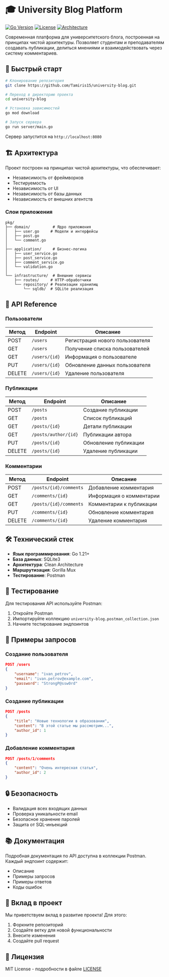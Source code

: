 # 🎓 University Blog Platform

[![Go Version](https://img.shields.io/badge/Go-1.21+-00ADD8?style=flat&logo=go)](https://golang.org)
[![License](https://img.shields.io/badge/License-MIT-blue.svg)](LICENSE)
[![Architecture](https://img.shields.io/badge/Architecture-Clean-9cf)](https://blog.cleancoder.com/uncle-bob/2012/08/13/the-clean-architecture.html)

Современная платформа для университетского блога, построенная на принципах чистой архитектуры. Позволяет студентам и преподавателям создавать публикации, делиться мнениями и взаимодействовать через систему комментариев.

## 🚀 Быстрый старт

```bash
# Клонирование репозитория
git clone https://github.com/Tamiris15/university-blog.git

# Переход в директорию проекта
cd university-blog

# Установка зависимостей
go mod download

# Запуск сервера
go run server/main.go
```

Сервер запустится на `http://localhost:8080`

## 🏗 Архитектура

Проект построен на принципах чистой архитектуры, что обеспечивает:
- Независимость от фреймворков
- Тестируемость
- Независимость от UI
- Независимость от базы данных
- Независимость от внешних агентств

### Слои приложения

```
pkg/
├── domain/          # Ядро приложения
│   ├── user.go     # Модели и интерфейсы
│   ├── post.go
│   └── comment.go
│
├── application/     # Бизнес-логика
│   ├── user_service.go
│   ├── post_service.go
│   ├── comment_service.go
│   └── validation.go
│
└── infrastructure/  # Внешние сервисы
    ├── routes/     # HTTP-обработчики
    └── repository/ # Реализации хранилищ
        └── sqldb/  # SQLite реализация
```

## 📡 API Reference

### Пользователи

| Метод | Endpoint | Описание |
|-------|----------|-----------|
| POST | `/users` | Регистрация нового пользователя |
| GET | `/users` | Получение списка пользователей |
| GET | `/users/{id}` | Информация о пользователе |
| PUT | `/users/{id}` | Обновление данных пользователя |
| DELETE | `/users/{id}` | Удаление пользователя |

### Публикации

| Метод | Endpoint | Описание |
|-------|----------|-----------|
| POST | `/posts` | Создание публикации |
| GET | `/posts` | Список публикаций |
| GET | `/posts/{id}` | Детали публикации |
| GET | `/posts/author/{id}` | Публикации автора |
| PUT | `/posts/{id}` | Обновление публикации |
| DELETE | `/posts/{id}` | Удаление публикации |

### Комментарии

| Метод | Endpoint | Описание |
|-------|----------|-----------|
| POST | `/posts/{id}/comments` | Добавление комментария |
| GET | `/comments/{id}` | Информация о комментарии |
| GET | `/posts/{id}/comments` | Комментарии к публикации |
| PUT | `/comments/{id}` | Обновление комментария |
| DELETE | `/comments/{id}` | Удаление комментария |

## 🛠 Технический стек

- **Язык программирования**: Go 1.21+
- **База данных**: SQLite3
- **Архитектура**: Clean Architecture
- **Маршрутизация**: Gorilla Mux
- **Тестирование**: Postman

## 🧪 Тестирование

Для тестирования API используйте Postman:

1. Откройте Postman
2. Импортируйте коллекцию `university-blog.postman_collection.json`
3. Начните тестирование эндпоинтов

## 📝 Примеры запросов

### Создание пользователя
```json
POST /users
{
    "username": "ivan_petrov",
    "email": "ivan.petrov@example.com",
    "password": "StrongP@ssw0rd"
}
```

### Создание публикации
```json
POST /posts
{
    "title": "Новые технологии в образовании",
    "content": "В этой статье мы рассмотрим...",
    "author_id": 1
}
```

### Добавление комментария
```json
POST /posts/1/comments
{
    "content": "Очень интересная статья",
    "author_id": 2
}
```

## 🔒 Безопасность

- Валидация всех входящих данных
- Проверка уникальности email
- Безопасное хранение паролей
- Защита от SQL-инъекций

## 📚 Документация

Подробная документация по API доступна в коллекции Postman. Каждый эндпоинт содержит:
- Описание
- Примеры запросов
- Примеры ответов
- Коды ошибок

## 🤝 Вклад в проект

Мы приветствуем вклад в развитие проекта! Для этого:

1. Форкните репозиторий
2. Создайте ветку для новой функциональности
3. Внесите изменения
4. Создайте pull request

## 📄 Лицензия

MIT License - подробности в файле [LICENSE](LICENSE) 
